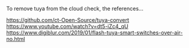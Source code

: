 
To remove tuya from the cloud check, the references...

https://github.com/ct-Open-Source/tuya-convert
https://www.youtube.com/watch?v=dt5-iZc4_qU
https://www.digiblur.com/2019/01/flash-tuya-smart-switches-over-air-no.html
